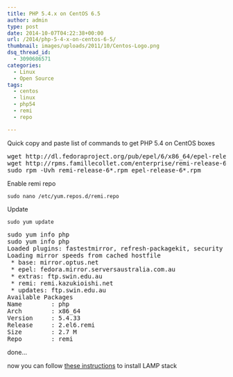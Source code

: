 ```yaml
---
title: PHP 5.4.x on CentOS 6.5
author: admin
type: post
date: 2014-10-07T04:22:38+00:00
url: /2014/php-5-4-x-on-centos-6-5/
thumbnail: images/uploads/2011/10/Centos-Logo.png
dsq_thread_id:
  - 3090686571
categories:
  - Linux
  - Open Source
tags:
  - centos
  - linux
  - php54
  - remi
  - repo

---
```

Quick copy and paste list of commands to get PHP 5.4 on CentOS boxes

<pre>wget http://dl.fedoraproject.org/pub/epel/6/x86_64/epel-release-6-8.noarch.rpm
wget http://rpms.famillecollet.com/enterprise/remi-release-6.rpm
sudo rpm -Uvh remi-release-6*.rpm epel-release-6*.rpm
</pre>

Enable remi repo

```
sudo nano /etc/yum.repos.d/remi.repo
```

Update

```
sudo yum update
```

<pre>sudo yum info php
sudo yum info php
Loaded plugins: fastestmirror, refresh-packagekit, security
Loading mirror speeds from cached hostfile
 * base: mirror.optus.net
 * epel: fedora.mirror.serversaustralia.com.au
 * extras: ftp.swin.edu.au
 * remi: remi.kazukioishi.net
 * updates: ftp.swin.edu.au
Available Packages
Name        : php
Arch        : x86_64
Version     : 5.4.33
Release     : 2.el6.remi
Size        : 2.7 M
Repo        : remi
</pre>

done&#8230;

now you can follow [these instructions][1] to install LAMP stack

 [1]: http://www.spidersoft.com.au/2013/apache-php-config-boilerplate/ "Amazon EC2 – Installing Apache and PHP boilerplate"